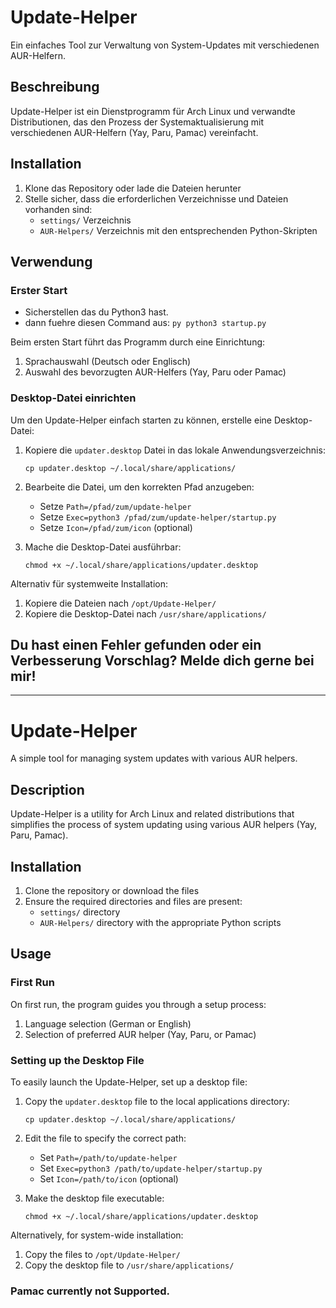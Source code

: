 # Update-Helper

Ein einfaches Tool zur Verwaltung von System-Updates mit verschiedenen AUR-Helfern.

## Beschreibung

Update-Helper ist ein Dienstprogramm für Arch Linux und verwandte Distributionen, das den Prozess der Systemaktualisierung mit verschiedenen AUR-Helfern (Yay, Paru, Pamac) vereinfacht.

## Installation

1. Klone das Repository oder lade die Dateien herunter
2. Stelle sicher, dass die erforderlichen Verzeichnisse und Dateien vorhanden sind:
   - `settings/` Verzeichnis
   - `AUR-Helpers/` Verzeichnis mit den entsprechenden Python-Skripten

## Verwendung

### Erster Start

- Sicherstellen das du Python3 hast.
- dann fuehre diesen Command aus: ```py python3 startup.py```

Beim ersten Start führt das Programm durch eine Einrichtung:
1. Sprachauswahl (Deutsch oder Englisch)
2. Auswahl des bevorzugten AUR-Helfers (Yay, Paru oder Pamac)

### Desktop-Datei einrichten

Um den Update-Helper einfach starten zu können, erstelle eine Desktop-Datei:

1. Kopiere die `updater.desktop` Datei in das lokale Anwendungsverzeichnis:
   ```
   cp updater.desktop ~/.local/share/applications/
   ```

2. Bearbeite die Datei, um den korrekten Pfad anzugeben:
   - Setze `Path=/pfad/zum/update-helper`
   - Setze `Exec=python3 /pfad/zum/update-helper/startup.py`
   - Setze `Icon=/pfad/zum/icon` (optional)

3. Mache die Desktop-Datei ausführbar:
   ```
   chmod +x ~/.local/share/applications/updater.desktop
   ```

Alternativ für systemweite Installation:
1. Kopiere die Dateien nach `/opt/Update-Helper/`
2. Kopiere die Desktop-Datei nach `/usr/share/applications/`

## Du hast einen Fehler gefunden oder ein Verbesserung Vorschlag? Melde dich gerne bei mir!
---

# Update-Helper

A simple tool for managing system updates with various AUR helpers.

## Description

Update-Helper is a utility for Arch Linux and related distributions that simplifies the process of system updating using various AUR helpers (Yay, Paru, Pamac).

## Installation

1. Clone the repository or download the files
2. Ensure the required directories and files are present:
   - `settings/` directory
   - `AUR-Helpers/` directory with the appropriate Python scripts

## Usage

### First Run

On first run, the program guides you through a setup process:
1. Language selection (German or English)
2. Selection of preferred AUR helper (Yay, Paru, or Pamac)

### Setting up the Desktop File

To easily launch the Update-Helper, set up a desktop file:

1. Copy the `updater.desktop` file to the local applications directory:
   ```
   cp updater.desktop ~/.local/share/applications/
   ```

2. Edit the file to specify the correct path:
   - Set `Path=/path/to/update-helper`
   - Set `Exec=python3 /path/to/update-helper/startup.py`
   - Set `Icon=/path/to/icon` (optional)

3. Make the desktop file executable:
   ```
   chmod +x ~/.local/share/applications/updater.desktop
   ```

Alternatively, for system-wide installation:
1. Copy the files to `/opt/Update-Helper/`
2. Copy the desktop file to `/usr/share/applications/`


### Pamac currently not Supported.
